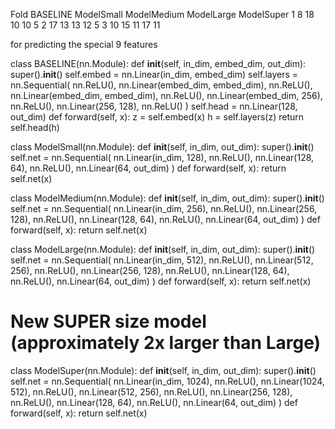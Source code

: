 Fold	BASELINE	ModelSmall	ModelMedium	ModelLarge	ModelSuper
1	8	18	10	10	5
2	17	13	13	12	5
3	10	15	11	17	11

for predicting the special 9 features

class BASELINE(nn.Module):
    def __init__(self, in_dim, embed_dim, out_dim):
        super().__init__()
        self.embed = nn.Linear(in_dim, embed_dim)
        self.layers = nn.Sequential(
            nn.ReLU(),
            nn.Linear(embed_dim, embed_dim),
            nn.ReLU(),
            nn.Linear(embed_dim, embed_dim),
            nn.ReLU(),
            nn.Linear(embed_dim, 256),
            nn.ReLU(),
            nn.Linear(256, 128),
            nn.ReLU()
        )
        self.head = nn.Linear(128, out_dim)
    def forward(self, x):
        z = self.embed(x)
        h = self.layers(z)
        return self.head(h)

class ModelSmall(nn.Module):
    def __init__(self, in_dim, out_dim):
        super().__init__()
        self.net = nn.Sequential(
            nn.Linear(in_dim, 128), nn.ReLU(),
            nn.Linear(128, 64), nn.ReLU(),
            nn.Linear(64, out_dim)
        )
    def forward(self, x): return self.net(x)

class ModelMedium(nn.Module):
    def __init__(self, in_dim, out_dim):
        super().__init__()
        self.net = nn.Sequential(
            nn.Linear(in_dim, 256), nn.ReLU(),
            nn.Linear(256, 128), nn.ReLU(),
            nn.Linear(128, 64), nn.ReLU(),
            nn.Linear(64, out_dim)
        )
    def forward(self, x): return self.net(x)

class ModelLarge(nn.Module):
    def __init__(self, in_dim, out_dim):
        super().__init__()
        self.net = nn.Sequential(
            nn.Linear(in_dim, 512), nn.ReLU(),
            nn.Linear(512, 256), nn.ReLU(),
            nn.Linear(256, 128), nn.ReLU(),
            nn.Linear(128, 64), nn.ReLU(),
            nn.Linear(64, out_dim)
        )
    def forward(self, x): return self.net(x)

# New SUPER size model (approximately 2x larger than Large)
class ModelSuper(nn.Module):
    def __init__(self, in_dim, out_dim):
        super().__init__()
        self.net = nn.Sequential(
            nn.Linear(in_dim, 1024), nn.ReLU(),
            nn.Linear(1024, 512), nn.ReLU(),
            nn.Linear(512, 256), nn.ReLU(),
            nn.Linear(256, 128), nn.ReLU(),
            nn.Linear(128, 64), nn.ReLU(),
            nn.Linear(64, out_dim)
        )
    def forward(self, x): return self.net(x)